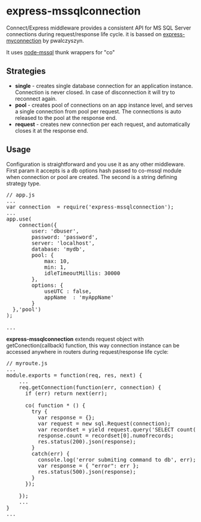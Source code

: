 <h1>express-mssqlconnection</h1>

Connect/Express middleware provides a consistent API for MS SQL Server connections during request/response life cycle. 
it is bassed on <a href="https://github.com/pwalczyszyn/express-myconnection">express-myconnection</a> by pwalczyszyn.

It uses <a href="https://github.com/patriksimek/co-mssql">node-mssql</a> thunk wrappers for "co"

<h2>Strategies</h2>

<ul>
<li><strong>single</strong> - creates single database connection for an application instance. Connection is never closed. In case of disconnection it will try to reconnect again.</li>
<li><strong>pool</strong> - creates pool of connections on an app instance level, and serves a single connection from pool per request. The connections is auto released to the pool at the response end.</li>
<li><strong>request</strong> - creates new connection per each request, and automatically closes it at the response end.</li>
</ul>

<h2>Usage</h2>
Configuration is straightforward and you use it as any other middleware. First param it accepts is a db options hash passed to co-mssql module when connection or pool are created. The second is a string defining strategy type.

<pre>
// app.js
...
var connection  = require('express-mssqlconnection');
...
app.use(
    connection({
        user: 'dbuser',
        password: 'password',
        server: 'localhost',
		database: 'mydb',
		pool: {
			max: 10,
			min: 1,
			idleTimeoutMillis: 30000
		},
		options: {
			useUTC : false,
			appName  : 'myAppName'
		}
  },'pool')    
);

...
</pre>

<strong>express-mssqlconnection</strong> extends request object with getConection(callback) function, this way connection instance can be accessed anywhere in routers during request/response life cycle:

<pre>
// myroute.js
...
module.exports = function(req, res, next) {
    ...
    req.getConnection(function(err, connection) {
      if (err) return next(err);

      co( function * () {
        try {
          var response = {};
          var request = new sql.Request(connection);
          var recordset = yield request.query('SELECT count(1) as numofrecords FROM dbo.mytable ');
          response.count = recordset[0].numofrecords;
          res.status(200).json(response); 
        }
        catch(err) {
          console.log('error submiting command to db', err);
          var response = { "error": err };
          res.status(500).json(response);  
        }
      });

    });
    ...
}
...
</pre>
